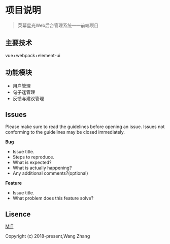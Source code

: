 # 项目说明

> 荧幕星光Web后台管理系统——前端项目

## 主要技术
vue+webpack+element-ui  

## 功能模块
- 用户管理
- 句子迷管理
- 反馈与建议管理

## Issues
Please make sure to read the guidelines before opening an issue. Issues not conforming to the guidelines may be closed immediately.

**Bug**  

- Issue title.
- Steps to reproduce.
- What is expected?
- What is actually happening?
- Any additional comments?(optional)

**Feature**

- Issue title.
- What problem does this feature solve?

## Lisence
<a href="https://opensource.org/licenses/MIT">MIT</a>

Copyright (c) 2018-present,Wang Zhang